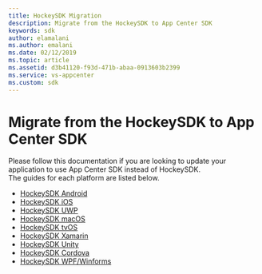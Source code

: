 ```yaml
---
title: HockeySDK Migration
description: Migrate from the HockeySDK to App Center SDK
keywords: sdk
author: elamalani
ms.author: emalani
ms.date: 02/12/2019
ms.topic: article
ms.assetid: d3b41120-f93d-471b-abaa-0913603b2399
ms.service: vs-appcenter
ms.custom: sdk
---
```


# Migrate from the HockeySDK to App Center SDK

Please follow this documentation if you are looking to update your application to use App Center SDK instead of HockeySDK.  
The guides for each platform are listed below.

* [HockeySDK Android](android-sdk-migration.md)
* [HockeySDK iOS](ios-sdk-migration.md)
* [HockeySDK UWP](uwp-sdk-migration.md)
* [HockeySDK macOS](macos-sdk-migration.md)
* [HockeySDK tvOS](tvos-sdk-migration.md)
* [HockeySDK Xamarin](xamarin-sdk-migration.md)
* [HockeySDK Unity](unity-sdk-migration.md)
* [HockeySDK Cordova](cordova-sdk-migration.md)
* [HockeySDK WPF/Winforms](wpf-winforms-sdk-migration.md)